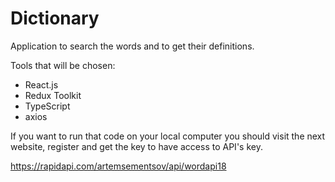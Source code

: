 # Dictionary

Application to search the words and to get their definitions.

Tools that will be chosen:

- React.js
- Redux Toolkit
- TypeScript
- axios

If you want to run that code on your local computer you should visit the next website, register and get the key to have access to API's key.

https://rapidapi.com/artemsementsov/api/wordapi18
